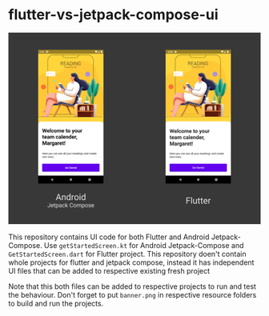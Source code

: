 # flutter-vs-jetpack-compose-ui

![banner](https://github.com/BirjuVachhani/flutter-vs-jetpack-compose-ui/blob/master/flutter-vs-compose.png)


This repository contains UI code for both Flutter and Android Jetpack-Compose. Use `getStartedScreen.kt` for Android Jetpack-Compose and `GetStartedScreen.dart` for Flutter project. This repository doen't contain whole projects for flutter and jetpack compose, instead it has independent UI files that can be added to respective existing fresh project

Note that this both files can be added to respective projects to run and test the behaviour. Don't forget to put `banner.png` in respective resource folders to build and run the projects.
